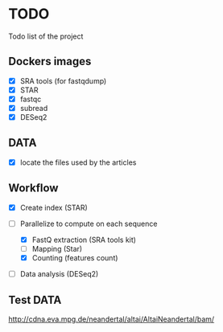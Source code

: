 # TODO

Todo list of the project

## Dockers images

- [X] SRA tools (for fastqdump)
- [X] STAR
- [X] fastqc
- [X] subread
- [X] DESeq2

## DATA
- [X] locate the files used by the articles

## Workflow

- [X] Create index (STAR)
- [ ] Parallelize to compute on each sequence
    - [X] FastQ extraction (SRA tools kit)
    - [ ] Mapping (Star)
    - [X] Counting (features count)
- [ ] Data analysis (DESeq2)


## Test DATA 

http://cdna.eva.mpg.de/neandertal/altai/AltaiNeandertal/bam/
